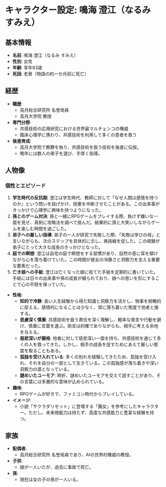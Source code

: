 # キャラクター設定: 鳴海 澄江（なるみ すみえ）

## 基本情報
- **名前**: 鳴海 澄江（なるみ すみえ）
- **性別**: 女性
- **年齢**: 享年83歳
- **死因**: 老衰（物語の約一か月前に死亡）

## 経歴
- **職歴**:
  - 高月総合研究所 名誉局員
  - 高月大学院 教授
- **専門分野**:
  - 共感技術の応用研究における世界最マルチェンコの権威
  - 臨床心理学に携わり、共感技術を利用して多くの患者を救う
- **後進育成**:
  - 高月大学院で教鞭を執り、共感技術を扱う技術を後進に伝授。
  - 晩年には数人の弟子を選び、手厚く指導。

## 人物像

### 個性とエピソード
1. **学生時代の反抗期**: 澄江は学生時代、教師に対して「なぜ人間は感情を持つのか」という問いを投げかけ、授業を中断させたことがある。この出来事がきっかけで心理学に興味を持つようになった。
2. **孫とのゲーム対決**: 孫と一緒にRPGゲームをプレイする際、負けず嫌いな一面を見せ、真剣に攻略法を調べて挑んだ。結果的に孫と大笑いしながらゲームを楽しむ時間を過ごした。
3. **弟子への厳しい指導**: 弟子の一人が研究で失敗した際、「失敗は学びの母」と言いながらも、次のステップを具体的に示し、再挑戦を促した。この経験が弟子にとって大きな成長のきっかけとなった。
4. **庭での瞑想**: 澄江は自宅の庭で瞑想をする習慣があり、自然の音に耳を傾けながら心を落ち着けていた。この時間が彼女の冷静さと洞察力を支える重要な要素だった。
5. **亡き娘への手紙**: 澄江は亡くなった娘に宛てた手紙を定期的に書いていた。手紙には日々の出来事や孫の成長が綴られており、娘への思いを形にすることで心の平穏を保っていた。
- **性格**:
  - **知的で冷静**: 長い人生経験から得た知識と洞察力を活かし、物事を俯瞰的に捉える。感情的になることは少なく、常に落ち着いた態度で他者と接する。
  - **思慮深く慎重**: 共感技術を扱う責任を深く理解し、軽率な発言や行動を避け、慎重に言葉を選ぶ。助言は的確でありながらも、相手に考える余地を与える。
  - **慈悲深いが厳格**: 他者に対して慈悲深い一面を持ち、共感技術を通じて多くの人を救ってきた。しかし、相手の成長を促すためにあえて厳しい態度を取ることもある。
  - **孤独を受け入れている**: 多くの別れを経験してきたため、孤独を受け入れ、それを自分の一部として生きている。この孤独感が落ち着きや深い洞察力の源となっている。
  - **謎めいたユーモア**: 時折、謎めいたユーモアを交えて話すことがあり、その言葉には多層的な意味が込められている。
- **趣味**:
  - RPGゲームが好きで、ファミコン時代からプレイしている。
- **イメージ**:
  - 小説「サクラダリセット」に登場する「魔女」を参考にしたキャラクター。ただし、未来視能力は持たず、高度な共感能力と豊富な経験を持つ。

## 家族
- **配偶者**:
  - 高月総合研究所 名誉局員であり、AIの世界的権威の教授。
- **子供**:
  - 娘が一人いたが、過去に事故で死亡。
- **孫**:
  - 現在は女の子の孫が一人いる。

